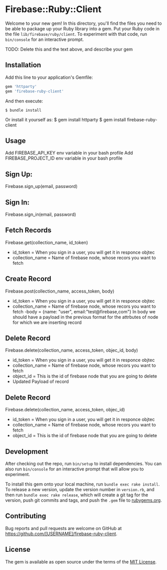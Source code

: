 # Firebase::Ruby::Client

Welcome to your new gem! In this directory, you'll find the files you need to be able to package up your Ruby library into a gem. Put your Ruby code in the file `lib/firebase/ruby/client`. To experiment with that code, run `bin/console` for an interactive prompt.

TODO: Delete this and the text above, and describe your gem

## Installation

Add this line to your application's Gemfile:

```ruby
gem 'httparty'
gem 'firebase-ruby-client'
```

And then execute:

    $ bundle install

Or install it yourself as:
    $ gem install httparty
    $ gem install firebase-ruby-client

## Usage

Add FIREBASE_API_KEY env variable in your bash profile
Add FIREBASE_PROJECT_ID env variable in your bash profile

 ## Sign Up:
  Firebase.sign_up(email, password)
  
 ## Sign In:
  Firebase.sign_in(email, password)
 
 ## Fetch Records
  Firebase.get(collection_name, id_token)
  - id_token = When you sign in a user, you will get it in responce objtec
  - collection_name = Name of firebase node, whose recors you want to fetch
  
 ## Create Record
  Firebase.post(collection_name, access_token, body)
   - id_token = When you sign in a user, you will get it in responce objtec
   - collection_name = Name of firebase node, whose recors you want to fetch
   -body = {name: "user", email:"test@firebase,com"} In body we should have a payload in the previous format for the attrbutes of node for which we are inserting
   record
 
  ## Delete Record
  Firebase.delete(collection_name, access_token, objec_id, body)
   - id_token = When you sign in a user, you will get it in responce objtec
   - collection_name = Name of firebase node, whose recors you want to fetch
   - object_id = This is the id of firebase node that you are going to delete
   - Updated Payload of record
 
 ## Delete Record
  Firebase.delete(collection_name, access_token, objec_id)
   - id_token = When you sign in a user, you will get it in responce objtec
   - collection_name = Name of firebase node, whose recors you want to fetch
   - object_id = This is the id of firebase node that you are going to delete
 
  

## Development

After checking out the repo, run `bin/setup` to install dependencies. You can also run `bin/console` for an interactive prompt that will allow you to experiment.

To install this gem onto your local machine, run `bundle exec rake install`. To release a new version, update the version number in `version.rb`, and then run `bundle exec rake release`, which will create a git tag for the version, push git commits and tags, and push the `.gem` file to [rubygems.org](https://rubygems.org).

## Contributing

Bug reports and pull requests are welcome on GitHub at https://github.com/[USERNAME]/firebase-ruby-client.


## License

The gem is available as open source under the terms of the [MIT License](https://opensource.org/licenses/MIT).
